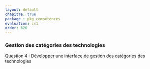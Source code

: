 ```yaml
---
layout: default
chapitre: true
package : pkg_competences
evaluation: cc1
order: 626
---
```


### Gestion des catégories des technologies

<!-- TODO backend-1 : Gestion des catégories des technologies -->

Question 4 : Développer une interface de gestion des catégories des technologies